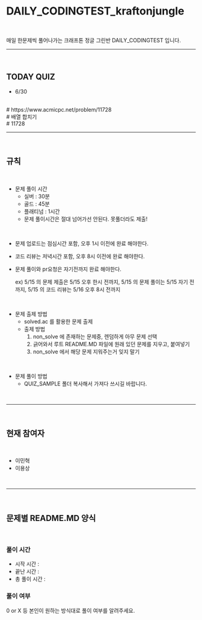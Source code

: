 # DAILY_CODINGTEST_kraftonjungle


<br/>

매일 한문제씩 풀어나가는 크래프톤 정글 그린반 DAILY_CODINGTEST 입니다.

---

<br/>

## TODAY QUIZ

- 6/30
<br/>
# https://www.acmicpc.net/problem/11728<br/>
# 배열 합치기<br/>
# 11728

<br/>

---

<br/>

## 규칙

<br/>

- 문제 풀이 시간
    - 실버 : 30분
    - 골드 : 45분
    - 플래티넘 : 1시간
    - 문제 풀이시간은 절대 넘어가선 안된다. 못풀더라도 제출!

<br/>

- 문제 업로드는 점심시간 포함, 오후 1시 이전에 완료 해야한다.
- 코드 리뷰는 저녁시간 포함, 오후 8시 이전에 완료 해야한다.
- 문제 풀이와 pr요청은 자기전까지 완료 해야한다.

    ex) 5/15 의 문제 제출은 5/15 오후 한시 전까지, 5/15 의 문제 풀이는 5/15 자기 전까지, 5/15 의 코드 리뷰는 5/16 오후 8시 전까지


<br/>

- 문제 출제 방법
    - solved.ac 를 활용한 문제 출제
    - 출제 방법
        1. non_solve 에 존재하는 문제중, 렌덤하게 아무 문제 선택
        2. 긁어와서 루트 README.MD 파일에 원래 있던 문제를 지우고, 붙여넣기
        3. non_solve 에서 해당 문제 지워주는거 잊지 말기

<br/>

- 문제 풀이 방법
    - QUIZ_SAMPLE 폴더 복사해서 가져다 쓰시길 바랍니다.

<br/>

---

<br/>

## 현재 참여자

<br/>

- 이민혁
- 이용상

<br/>

---

<br/>

## 문제별 README.MD 양식

<br/>

### 풀이 시간

- 시작 시간 :
- 끝난 시간 :
- 총 풀이 시간 :

### 풀이 여부

0 or X 등 본인이 원하는 방식대로 풀이 여부를 알려주세요.
